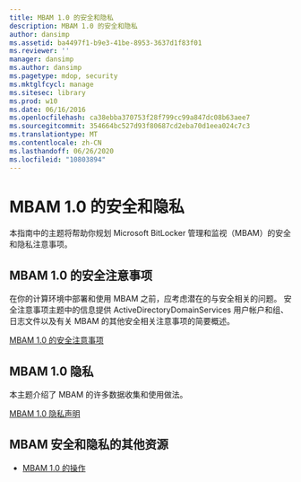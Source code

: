 ```yaml
---
title: MBAM 1.0 的安全和隐私
description: MBAM 1.0 的安全和隐私
author: dansimp
ms.assetid: ba4497f1-b9e3-41be-8953-3637d1f83f01
ms.reviewer: ''
manager: dansimp
ms.author: dansimp
ms.pagetype: mdop, security
ms.mktglfcycl: manage
ms.sitesec: library
ms.prod: w10
ms.date: 06/16/2016
ms.openlocfilehash: ca38ebba370753f28f799cc99a847dc08b63aee7
ms.sourcegitcommit: 354664bc527d93f80687cd2eba70d1eea024c7c3
ms.translationtype: MT
ms.contentlocale: zh-CN
ms.lasthandoff: 06/26/2020
ms.locfileid: "10803894"
---
```

# MBAM 1.0 的安全和隐私


本指南中的主题将帮助你规划 Microsoft BitLocker 管理和监视（MBAM）的安全和隐私注意事项。

## MBAM 1.0 的安全注意事项


在你的计算环境中部署和使用 MBAM 之前，应考虑潜在的与安全相关的问题。 安全注意事项主题中的信息提供 ActiveDirectoryDomainServices 用户帐户和组、日志文件以及有关 MBAM 的其他安全相关注意事项的简要概述。

[MBAM 1.0 的安全注意事项](security-considerations-for-mbam-10.md)

## MBAM 1.0 隐私


本主题介绍了 MBAM 的许多数据收集和使用做法。

[MBAM 1.0 隐私声明](privacy-statement-for-mbam-10.md)

## MBAM 安全和隐私的其他资源


-   [MBAM 1.0 的操作](operations-for-mbam-10.md)

 

 





